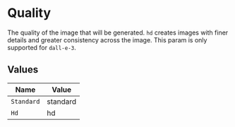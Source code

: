 # Quality

The quality of the image that will be generated. `hd` creates images with finer details and greater consistency across the image. This param is only supported for `dall-e-3`.


## Values

| Name       | Value      |
| ---------- | ---------- |
| `Standard` | standard   |
| `Hd`       | hd         |